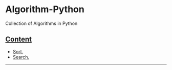 # Algorithm-Python

Collection of Algorithms in Python

## <u>Content</u>

* [Sort.](sorts/README.md)
* [Search.](search/README.md)

---
